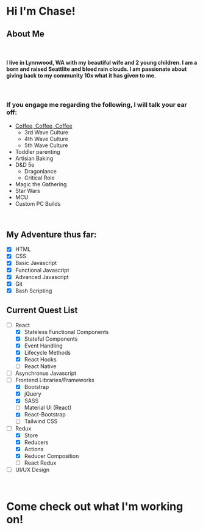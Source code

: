 # Hi I'm Chase!

## About Me

<br />

#### I live in Lynnwood, WA with my beautiful wife and 2 young children. I am a born and raised Seattlite and bleed rain clouds. I am passionate about giving back to my community 10x what it has given to me.

<br />

### If you engage me regarding the following, I will talk your ear off:
* [Coffee, Coffee, Coffee](https://www.worldcoffeeportal.com/Latest/InsightAnalysis/2019/May/Explainer-What-is-the-5th-Wave-of-coffee)
    * 3rd Wave Culture
    * 4th Wave Culture
    * 5th Wave Culture
* Toddler parenting
* Artisian Baking
* D&D 5e
    * Dragonlance
    * Critical Role
* Magic the Gathering
* Star Wars
* MCU
* Custom PC Builds

<br />

## My Adventure thus far:

- [x] HTML
- [x] CSS
- [x] Basic Javascript
- [x] Functional Javascript
- [x] Advanced Javascript
- [x] Git
- [x] Bash Scripting

## Current Quest List

- [ ] React 
    - [x] Stateless Functional Components
    - [x] Stateful Components
    - [x] Event Handling
    - [x] Lifecycle Methods
    - [x] React Hooks
    - [ ] React Native
- [ ] Asynchronus Javascript
- [ ] Frontend Libraries/Frameworks
    - [x] Bootstrap
    - [x] jQuery
    - [x] SASS
    - [ ] Material UI (React)
    - [x] React-Bootstrap
    - [ ] Tailwind CSS
- [ ] Redux
    - [x] Store
    - [x] Reducers
    - [x] Actions
    - [x] Reducer Composition
    - [ ] React Redux
- [ ] UI/UX Design

<br />

# Come check out what I'm working on!
